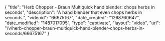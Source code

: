 {
    "title": "Herb Chopper - Braun Multiquick hand blender: chops herbs in seconds",
    "description": "A hand blender that even chops herbs in seconds.",
    "videoid": "66675167",
    "date_created": "1268760647",
    "date_modified": "1487017095",
    "type": "captivate",
    "layout": "video",
    "url": "\/v\/herb-chopper-braun-multiquick-hand-blender-chops-herbs-in-seconds\/66675167"
}